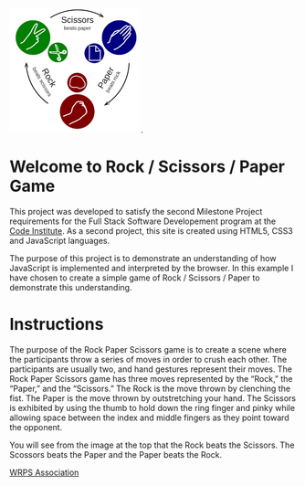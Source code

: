 ![Game Instructions Image](assets/images/rockpaperscissorsrules.jpg).

# Welcome to Rock / Scissors / Paper Game

This project was developed to satisfy the second Milestone Project requirements for the Full Stack Software Developement program at the [Code Institute](https://www.codeinstitute.net). As a second project, this site is created using HTML5, CSS3 and JavaScript languages.

The purpose of this project is to demonstrate an understanding of how JavaScript is implemented and interpreted by the browser. In this example I have chosen to create a simple game of Rock / Scissors / Paper to demonstrate this understanding.


# Instructions

The purpose of the Rock Paper Scissors game is to create a scene where the participants throw a series of moves in order to crush each other. The participants are usually two, and hand gestures represent their moves. The Rock Paper Scissors game has three moves represented by the “Rock,” the “Paper,” and the “Scissors.” The Rock is the move thrown by clenching the fist. The Paper is the move thrown by outstretching your hand. The Scissors is exhibited by using the thumb to hold down the ring finger and pinky while allowing space between the index and middle fingers as they point toward the opponent.

You will see from the image at the top that the Rock beats the Scissors. The Scossors beats the Paper and the Paper beats the Rock.

[WRPS Association](https://wrpsa.com) 